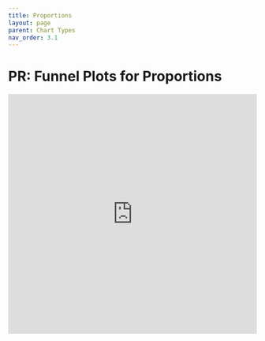 ```yaml
---
title: Proportions
layout: page
parent: Chart Types
nav_order: 3.1
---
```


# PR: Funnel Plots for Proportions

<iframe title="FunnelVisualExamples" width="100%" height="486" src="https://app.powerbi.com/view?r=eyJrIjoiZjQxNmQ5YmMtZmE1Mi00MzRkLWFmNzQtOGI5MThlMjQ4ZjdiIiwidCI6IjIzMjA0YzgxLTVlNzYtNDE0ZS04Y2M1LTYzMWI0ODc0ZTIwOCJ9&pageName=ReportSection3d261ae1fd2ef247e37c" frameborder="0" allowFullScreen="true"></iframe>
